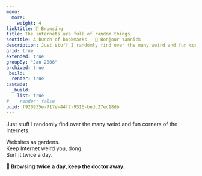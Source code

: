 ```yaml
---
menu:
  more:
    weight: 4
linktitle: 🔖 Browsing
title: The internets are full of random things
seotitle: A bunch of bookmarks - 🔗 Bonjour Yannick
description: Just stuff I randomly find over the many weird and fun corners of the Internets.  
grid: true
extended: true
groupBy: "Jan 2006"
archived: true
_build:
  render: true
cascade:
  _build:
    list: true
#    render: false
uuid: f920935e-717e-44f7-9516-bedc27ec18db
---
```


Just stuff I randomly find over the many weird and fun corners of the Internets.  

Websites as gardens.  
Keep Internet weird you, dong.  
Surf it twice a day.

**🍏 Browsing twice a day, keep the doctor away.**
